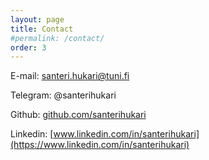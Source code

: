 ```yaml
---
layout: page
title: Contact
#permalink: /contact/
order: 3
---
```


E-mail: santeri.hukari@tuni.fi

Telegram: @santerihukari

Github: [github.com/santerihukari](https://github.com/santerihukari)

Linkedin: [www.linkedin.com/in/santerihukari](https://www.linkedin.com/in/santerihukari)
